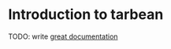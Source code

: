 # Introduction to tarbean

TODO: write [great documentation](http://jacobian.org/writing/great-documentation/what-to-write/)
